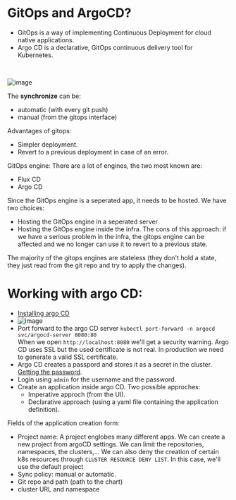
# GitOps and ArgoCD?
* GitOps is a way of implementing Continuous Deployment for cloud native applications. 
* Argo CD is a declarative, GitOps continuous delivery tool for Kubernetes.

<br>

![image](https://user-images.githubusercontent.com/53778545/211683880-c73599ac-a57e-482f-aba3-739a1b7abb45.png)

The <b>synchronize</b> can be:
  * automatic (with every git push)
  * manual (from the gitops interface) <br>
  
Advantages of gitops:
* Simpler deployment.
* Revert to a previous deployment in case of an error. <br>

GitOps engine: There are a lot of engines, the two most known are:
*  Flux CD
* Argo CD <br>

Since the GitOps engine is a seperated app, it needs to be hosted. We have two choices:
* Hosting the GitOps engine in a seperated server
* Hosting the GitOps engine inside the infra. The cons of this approach: if we have a serious problem in the infra, the gitops engine can be affected
and we no longer can use it to revert to a previous state. <br>

The majority of the gitops engines are stateless (they don't hold a state, they just read from the git repo and try to apply the changes).

# Working with argo CD:
* [Installing argo CD](https://argo-cd.readthedocs.io/en/stable/getting_started/)
* ![image](https://user-images.githubusercontent.com/53778545/211684722-a20628d3-1bb6-4ae1-90d2-49622b73654d.png)
*  Port forward to the argo CD server `kubectl port-forward -n argocd svc/argocd-server 8080:80`
<br>When we open `http://localhost:8080` we'll get a security warning. Argo CD uses SSL but the used certificate is not real. In production we need to generate a valid SSL certificate.
* Argo CD creates a passpord and stores it as a secret in the cluster. [Getting the password](https://argo-cd.readthedocs.io/en/stable/getting_started/#4-login-using-the-cli).
* Login using `admin` for the username and the password.
* Create an application inside argo CD. Two possible approches: 
  * Imperative approch (from the UI).
  * Declarative approach (using a yaml file containing the application definition).

Fields of the application creation form:
* Project name: A project englobes many different apps. We can create a new project from argoCD settings. We can limit the repositories, namespaces, the clusters,... We can also deny the creation of certain k8s resources through `CLUSTER RESOURCE DENY LIST`.  In this case, we'll use the default project
* Sync policy: manual or automatic.
* Git repo and path (path to the chart)
* cluster URL and namespace


